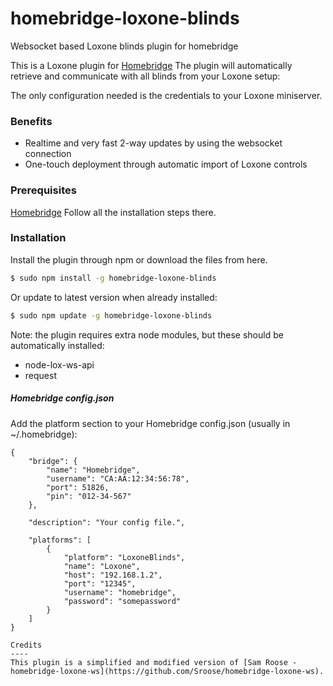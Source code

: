 # homebridge-loxone-blinds
Websocket based Loxone blinds plugin for homebridge

This is a Loxone plugin for [Homebridge](https://github.com/nfarina/homebridge)
The plugin will automatically retrieve and communicate with all blinds from your Loxone setup:

The only configuration needed is the credentials to your Loxone miniserver.

### Benefits

* Realtime and very fast 2-way updates by using the websocket connection
* One-touch deployment through automatic import of Loxone controls

### Prerequisites
[Homebridge](https://github.com/nfarina/homebridge)
Follow all the installation steps there.

### Installation

Install the plugin through npm or download the files from here.

```sh
$ sudo npm install -g homebridge-loxone-blinds
```
Or update to latest version when already installed:
```sh
$ sudo npm update -g homebridge-loxone-blinds
```

Note: the plugin requires extra node modules, but these should be automatically installed:
- node-lox-ws-api
- request

##### Homebridge config.json

Add the platform section to your Homebridge config.json (usually in ~/.homebridge):
```
{
    "bridge": {
        "name": "Homebridge",
        "username": "CA:AA:12:34:56:78",
        "port": 51826,
        "pin": "012-34-567"
    },

    "description": "Your config file.",

    "platforms": [
        {
            "platform": "LoxoneBlinds",
            "name": "Loxone",
            "host": "192.168.1.2",
            "port": "12345",
            "username": "homebridge",
            "password": "somepassword"
        }
    ]
}

Credits
----
This plugin is a simplified and modified version of [Sam Roose - homebridge-loxone-ws](https://github.com/Sroose/homebridge-loxone-ws).
